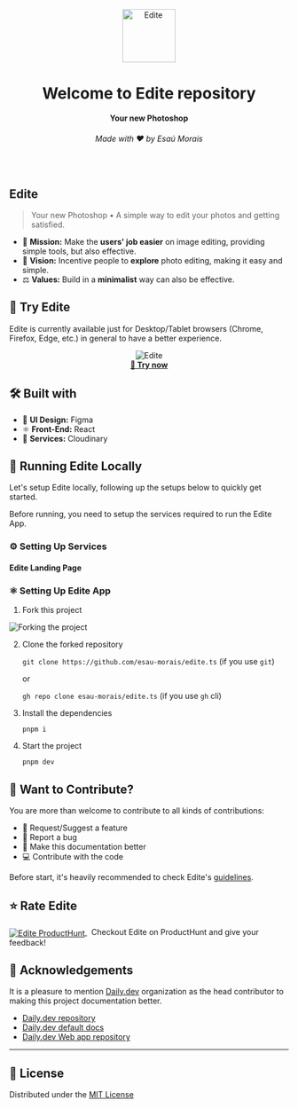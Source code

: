 <div align="center">
  <img src="./public/images/Logo512.svg" alt="Edite" width="96">
  <h1>Welcome to Edite repository</h1>
  <strong>Your new Photoshop</strong>
  <h6>Made with ❤️  by Esaú Morais</h6>
</div>
<br>

## Edite

> Your new Photoshop • A simple way to edit your photos and getting satisfied.

* 🧭 **Mission:** Make the **users' job easier** on image editing, providing simple tools, but also effective.
* 🔭 **Vision:** Incentive people to **explore** photo editing, making it easy and simple.
* ⚖️  **Values:** Build in a **minimalist** way can also be effective.

## 📌 Try Edite

Edite is currently available just for Desktop/Tablet browsers (Chrome, Firefox, Edge, etc.) in general to have a better experience.

<p align="center">
  <img src="./public/images/GitHub Banner.png" alt="Edite">
  <br>
  <a href="https://edite.netlify.app">
    <strong>🚀 Try now</strong>
  </a>
</p>

## 🛠️  Built with

* 🎨 **UI Design:** Figma
* ⚛️  **Front-End:** React
* 🌳 **Services:** Cloudinary

## 🚀 Running Edite Locally

Let's setup Edite locally, following up the setups below to quickly get started.

Before running, you need to setup the services required to run the Edite App.

### ⚙️  Setting Up Services

#### Edite Landing Page

### ⚛️  Setting Up Edite App

1. Fork this project

![Forking the project](https://camo.githubusercontent.com/6f03010c651d060f8b7cfc17da7098c1757c4ead/68747470733a2f2f6669727374636f6e747269627574696f6e732e6769746875622e696f2f6173736574732f526561646d652f666f726b2e706e67)

2. Clone the forked repository

    `git clone https://github.com/esau-morais/edite.ts` (if you use `git`)

    or

    `gh repo clone esau-morais/edite.ts` (if you use `gh` cli)

3. Install the dependencies

    `pnpm i`

4. Start the project

    `pnpm dev`

## 🙌 Want to Contribute?

You are more than welcome to contribute to all kinds of contributions:

* 🤔 Request/Suggest a feature
* 🐛 Report a bug
* 📖 Make this documentation better
* 💻 Contribute with the code

Before start, it's heavily recommended to check Edite's [guidelines](https://github.com/Edite-App/.github/blob/main/CONTRIBUTING.md).

## ⭐ Rate Edite

<p>
  <a href="https://www.producthunt.com/posts/edite">
    <img alt="Edite ProductHunt" align="center" src="https://img.shields.io/badge/producthunt-%23DA552F.svg?&style=for-the-badge&logo=product-hunt&logoColor=white" />
  </a> &nbsp; Checkout Edite on ProductHunt and give your feedback!
</p>

## 🎉 Acknowledgements

It is a pleasure to mention [Daily.dev](https://daily.dev) organization as the head contributor to making this project documentation better.

* [Daily.dev repository](https://github.com/dailydotdev/daily)
* [Daily.dev default docs](https://github.com/dailydotdev/.github)
* [Daily.dev Web app repository](https://github.com/dailydotdev/daily-webapp)

---

## 📑 License

Distributed under the [MIT License](./LICENSE)
